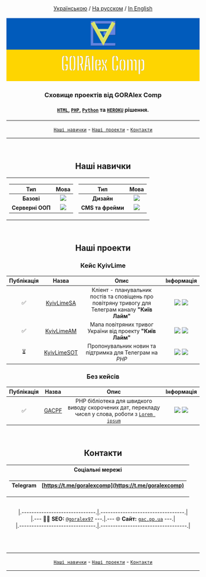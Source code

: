 <div align="center">
<ins>Українською</ins> / <a href="https://github.com/GORAlexComp/.github/blob/main/profile/README.md">На русском</a> / <a href="https://github.com/GORAlexComp/.github/blob/main/profile/README-en.md">In English</a>
</div>

<br>

<div align="center">
	<img hight="100" src="https://github.com/GORAlexComp/.github/blob/main/profile/header.jpg?raw=true">
	<h3>Сховище проектів від <b>GORAlex Comp</b></h3>
	<h4><a Href="https://github.com/orgs/GORAlexComp/repositories?language=html&type=public"><code>HTML</code></a>, <a href="https://github.com/orgs/GORAlexComp/repositories?language=php&type=public"><code>PHP</code></a>, <a href="https://github.com/orgs/GORAlexComp/repositories?language=python&type=public"><code>Python</code></a> та <a href="https://heroku.com/"><code>HEROKU</code></a> рішення.</h4>
</div>

---
<div align="center">
<a href="https://github.com/GORAlexComp/.github/blob/main/profile/README-uk.md#наші-навички"><code>Наші навички</code></a> - <a href="https://github.com/GORAlexComp/.github/blob/main/profile/README-uk.md#наші-проекти"><code>Наші проекти</code></a> - <a href="https://github.com/GORAlexComp/.github/blob/main/profile/README-uk.md#контакти"><code>Контакти</code></a>
</div>

---

<br>

<h2 align="center">Наші навички</h2>

<table align="center">
<tr><td>

| Тип | Мова |
|:----:|:----:|
| **Базові** | [![](https://skillicons.dev/icons?i=html,css,scss,js,jquery)]() |
| **Серверні ООП** | [![](https://skillicons.dev/icons?i=php,python,java,nodejs)]() |

</td><td>

| Тип | Мова |
|:----:|:----:|
| **Дизайн** | [![](https://skillicons.dev/icons?i=photoshop,figma)]() |
| **CMS та фрейми** | [![](https://skillicons.dev/icons?i=wordpress)]() |

</td>
</tr>
</table>

<br>

<h2 align="center">Наші проекти</h2>

<h3 align="center">Кейс KyivLime</h3>

| Публікація | Назва | Опис | Інформація |
|:----------:|:--------:|:--------:|:----------:|
| ✅ | [KyivLimeSA](https://github.com/goralexcomp/KyivLimeSA) | Кліент - планувальник постів та сповіщень про повітряну тривогу для Телеграм каналу **"Київ Лайм"** | ![](https://img.shields.io/github/release/goralexcomp/KyivLimeSA.svg) ![](https://img.shields.io/github/issues/goralexcomp/KyivLimeSA.svg) |
| ✅ | [KyivLimeAM](https://github.com/goralexcomp/KyivLimeAM) | Мапа повітряних тривог України від проекту **"Київ Лайм"** | ![](https://img.shields.io/github/release/goralexcomp/KyivLimeAM.svg) ![](https://img.shields.io/github/issues/goralexcomp/KyivLimeAM.svg) |
| ⏳ | [KyivLimeSOT](https://github.com/goralexcomp/KyivLimeSOT) | Пропонувальник новин та підтримка для Телеграм на _PHP_ | ![](https://img.shields.io/github/release/goralexcomp/KyivLimeSOT.svg) ![](https://img.shields.io/github/issues/goralexcomp/KyivLimeSOT.svg) |

<p></p>
<h3 align="center">Без кейсів</h3>

| Публікація | Назва | Опис | Інформація |
|:----------:|:--------:|:--------:|:----------:|
| ✅ |  [GACPF](https://github.com/goralexcomp/gacpf) | PHP бібліотека для швидкого виводу скорочених дат, перекладу чисел у слова, роботи з [`Lorem ipsum`](https://lipsum.com/) | ![](https://img.shields.io/github/release/goralexcomp/gacpf.svg) ![](https://img.shields.io/github/issues/goralexcomp/gacpf.svg) |

<br>

<h2 align="center">Контакти</h2>
<table align="center">

<tr><th>Соціальні мережі</th></tr>

<tr><td>

| Telegram | [https://t.me/goralexcomp](https://t.me/goralexcomp) |
|:-------:|:-------:|

</td></tr>

</table>

<br>

<div align="center">
|.------------------------------.|.----------------------------------.| <br>
	|.--- 👨‍💻 <b>SEO:</b> <a href="https://github.com/goralex97" title="Github profile GorAlex97`s"><code>@goralex97</code></a> ---.|.--- 🌐 <b>Сайт:</b> <a href="https://gac.pp.ua" title="Site gac.pp.ua"><code>gac.pp.ua</code></a> ---.| 	<br>
	|.-------------------------------.|.-----------------------------------.|
</div>

<br><br>

---
<div align="center">
<div align="center">
<a href="https://github.com/GORAlexComp/.github/blob/main/profile/README-uk.md#наші-навички"><code>Наші навички</code></a> - <a href="https://github.com/GORAlexComp/.github/blob/main/profile/README-uk.md#наші-проекти"><code>Наші проекти</code></a> - <a href="https://github.com/GORAlexComp/.github/blob/main/profile/README-uk.md#контакти"><code>Контакти</code></a>
</div>

---
